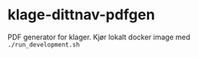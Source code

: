 # klage-dittnav-pdfgen
PDF generator for klager. Kjør lokalt docker image med  `./run_development.sh`
